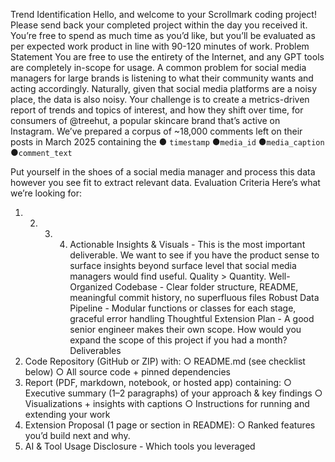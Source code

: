Trend Identification
Hello, and welcome to your Scrollmark coding project! Please send back your completed project
within the day you received it. You’re free to spend as much time as you’d like, but you’ll be
evaluated as per expected work product in line with 90-120 minutes of work.
Problem Statement
You are free to use the entirety of the Internet, and any GPT tools are completely in-scope
for usage.
A common problem for social media managers for large brands is listening to what their
community wants and acting accordingly. Naturally, given that social media platforms are a
noisy place, the data is also noisy.
Your challenge is to create a metrics-driven report of trends and topics of interest, and how they
shift over time, for consumers of @treehut, a popular skincare brand that’s active on Instagram.
We’ve prepared a corpus of ~18,000 comments left on their posts in March 2025 containing the
● `timestamp`
●`media_id`
●`media_caption`
●`comment_text`

Put yourself in the shoes of a social media manager and process this data however you see fit
to extract relevant data.
Evaluation Criteria
Here’s what we’re looking for:
1. 2. 3. 4. Actionable Insights & Visuals - This is the most important deliverable. We want to see
if you have the product sense to surface insights beyond surface level that social
media managers would find useful. Quality > Quantity.
Well-Organized Codebase - Clear folder structure, README, meaningful commit
history, no superfluous files
Robust Data Pipeline - Modular functions or classes for each stage, graceful error
handling
Thoughtful Extension Plan - A good senior engineer makes their own scope. How
would you expand the scope of this project if you had a month?
Deliverables
1. Code Repository (GitHub or ZIP) with:
○ README.md (see checklist below)
○ All source code + pinned dependencies
2. Report (PDF, markdown, notebook, or hosted app) containing:
○ Executive summary (1–2 paragraphs) of your approach & key findings
○ Visualizations + insights with captions
○ Instructions for running and extending your work
3. Extension Proposal (1 page or section in README):
○ Ranked features you’d build next and why.
4. AI & Tool Usage Disclosure - Which tools you leveraged